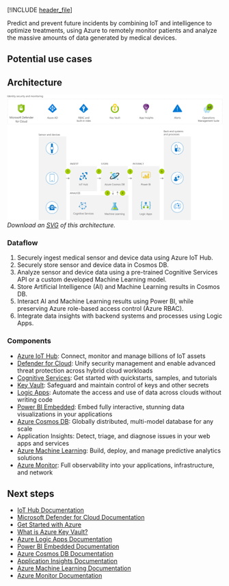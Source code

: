 

[!INCLUDE [header_file](../../../includes/sol-idea-header.md)]

Predict and prevent future incidents by combining IoT and intelligence to optimize treatments, using Azure to remotely monitor patients and analyze the massive amounts of data generated by medical devices.

## Potential use cases



## Architecture

![Architecture diagram](../media/remote-patient-monitoring.png)
*Download an [SVG](../media/remote-patient-monitoring.svg) of this architecture.*

### Dataflow

1. Securely ingest medical sensor and device data using Azure IoT Hub.
1. Securely store sensor and device data in Cosmos DB.
1. Analyze sensor and device data using a pre-trained Cognitive Services API or a custom developed Machine Learning model.
1. Store Artificial Intelligence (AI) and Machine Learning results in Cosmos DB.
1. Interact AI and Machine Learning results using Power BI, while preserving Azure role-based access control (Azure RBAC).
1. Integrate data insights with backend systems and processes using Logic Apps.

### Components

- [Azure IoT Hub](https://azure.microsoft.com/services/iot-hub): Connect, monitor and manage billions of IoT assets
- [Defender for Cloud](https://azure.microsoft.com/services/security-center): Unify security management and enable advanced threat protection across hybrid cloud workloads
- [Cognitive Services](https://azure.microsoft.com/services/cognitive-services): Get started with quickstarts, samples, and tutorials
- [Key Vault](https://azure.microsoft.com/services/key-vault): Safeguard and maintain control of keys and other secrets
- [Logic Apps](https://azure.microsoft.com/services/logic-apps): Automate the access and use of data across clouds without writing code
- [Power BI Embedded](https://azure.microsoft.com/services/power-bi-embedded): Embed fully interactive, stunning data visualizations in your applications
- [Azure Cosmos DB](https://azure.microsoft.com/services/cosmos-db): Globally distributed, multi-model database for any scale
- Application Insights: Detect, triage, and diagnose issues in your web apps and services
- [Azure Machine Learning](https://azure.microsoft.com/services/machine-learning): Build, deploy, and manage predictive analytics solutions
- [Azure Monitor](https://azure.microsoft.com/services/monitor): Full observability into your applications, infrastructure, and network

## Next steps

- [IoT Hub Documentation](/azure/iot-hub)
- [Microsoft Defender for Cloud Documentation](/azure/security-center)
- [Get Started with Azure](/azure/guides/developer/azure-developer-guide)
- [What is Azure Key Vault?](/azure/key-vault/key-vault-overview)
- [Azure Logic Apps Documentation](/azure/logic-apps)
- [Power BI Embedded Documentation](/azure/power-bi-embedded)
- [Azure Cosmos DB Documentation](/azure/cosmos-db)
- [Application Insights Documentation](/azure/application-insights)
- [Azure Machine Learning Documentation](/azure/machine-learning)
- [Azure Monitor Documentation](/azure/monitoring-and-diagnostics)
